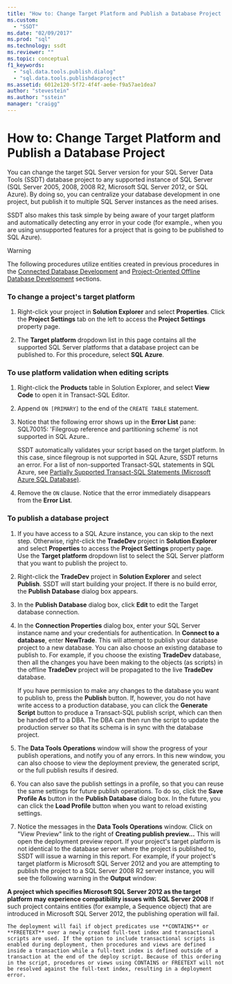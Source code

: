 ```yaml
---
title: "How to: Change Target Platform and Publish a Database Project | Microsoft Docs"
ms.custom: 
  - "SSDT"
ms.date: "02/09/2017"
ms.prod: "sql"
ms.technology: ssdt
ms.reviewer: ""
ms.topic: conceptual
f1_keywords: 
  - "sql.data.tools.publish.dialog"
  - "sql.data.tools.publishdacproject"
ms.assetid: 6012e120-5f72-4f4f-ae6e-f9a57ae1dea7
author: "stevestein"
ms.author: "sstein"
manager: "craigg"
---
```

# How to: Change Target Platform and Publish a Database Project
You can change the target SQL Server version for your SQL Server Data Tools (SSDT) database project to any supported instance of SQL Server (SQL Server 2005, 2008, 2008 R2, Microsoft SQL Server 2012, or SQL Azure). By doing so, you can centralize your database development in one project, but publish it to multiple SQL Server instances as the need arises.  
  
SSDT also makes this task simple by being aware of your target platform and automatically detecting any error in your code (for example., when you are using unsupported features for a project that is going to be published to SQL Azure).  
  
> [!WARNING]  
> The following procedures utilize entities created in previous procedures in the [Connected Database Development](../ssdt/connected-database-development.md) and [Project-Oriented Offline Database Development](../ssdt/project-oriented-offline-database-development.md) sections.  
  
### To change a project's target platform  
  
1.  Right-click your project in **Solution Explorer** and select **Properties**. Click the **Project Settings** tab on the left to access the **Project Settings** property page.  
  
2.  The **Target platform** dropdown list in this page contains all the supported SQL Server platforms that a database project can be published to. For this procedure, select **SQL Azure**.  
  
### To use platform validation when editing scripts  
  
1.  Right-click the **Products** table in Solution Explorer, and select **View Code** to open it in Transact\-SQL Editor.  
  
2.  Append `ON [PRIMARY]` to the end of the `CREATE TABLE` statement.  
  
3.  Notice that the following error shows up in the **Error List** pane:  SQL70015: 'Filegroup reference and partitioning scheme' is not supported in SQL Azure..  
  
    SSDT automatically validates your script based on the target platform. In this case, since filegroup is not supported in SQL Azure, SSDT returns an error. For a list of non-supported Transact\-SQL statements in SQL Azure, see [Partially Supported Transact-SQL Statements (Microsoft Azure SQL Database)](https://msdn.microsoft.com/library/ee336267.aspx).  
  
4.  Remove the `ON` clause. Notice that the error immediately disappears from the **Error List**.  
  
### To publish a database project  
  
1.  If you have access to a SQL Azure instance, you can skip to the next step. Otherwise, right-click the **TradeDev** project in **Solution Explorer** and select **Properties** to access the **Project Settings** property page. Use the **Target platform** dropdown list to select the SQL Server platform that you want to publish the project to.  
  
2.  Right-click the **TradeDev** project in **Solution Explorer** and select **Publish**. SSDT will start building your project. If there is no build error, the **Publish Database** dialog box appears.  
  
3.  In the **Publish Database** dialog box, click **Edit** to edit the Target database connection.  
  
4.  In the **Connection Properties** dialog box, enter your SQL Server instance name and your credentials for authentication. In **Connect to a database**, enter **NewTrade**. This will attempt to publish your database project to a new database. You can also choose an existing database to publish to. For example, if you choose the existing **TradeDev** database, then all the changes you have been making to the objects (as scripts) in the offline **TradeDev** project will be propagated to the live **TradeDev** database.  
  
    If you have permission to make any changes to the database you want to publish to, press the **Publish** button. If, however, you do not have write access to a production database, you can click the **Generate Script** button to produce a Transact\-SQL publish script, which can then be handed off to a DBA. The DBA can then run the script to update the production server so that its schema is in sync with the database project.  
  
5.  The **Data Tools Operations**  window will show the progress of your publish operations, and notify you of any errors. In this new window, you can also choose to view the deployment preview, the generated script, or the full publish results if desired.  
  
6.  You can also save the publish settings in a profile, so that you can reuse the same settings for future publish operations. To do so, click the **Save Profile As** button in the **Publish Database** dialog box. In the future, you can click the **Load Profile** button when you want to reload existing settings.  
  
7.  Notice the messages in the **Data Tools Operations** window. Click on "View Preview" link to the right of **Creating publish preview...** This will open the deployment preview report. If your project's target platform is not identical to the database server where the project is published to, SSDT will issue a warning in this report.  For example, if your project's target platform is Microsoft SQL Server 2012 and you are attempting to publish the project to a SQL Server 2008 R2 server instance, you will see the following warning in the **Output** window:  
  
**A project which specifies Microsoft SQL Server 2012 as the target platform may experience compatibility issues with SQL Server 2008**    If such project contains entities (for example, a Sequence object) that are introduced in Microsoft SQL Server 2012, the publishing operation will fail.  
  
    The deployment will fail if object predicates use **CONTAINS** or **FREETEXT** over a newly created full-text index and transactional scripts are used. If the option to include transactional scripts is enabled during deployment, then procedures and views are defined inside a transaction while a full-text index is defined outside of a transaction at the end of the deploy script. Because of this ordering in the script, procedures or views using CONTAINS or FREETEXT will not be resolved against the full-text index, resulting in a deployment error.  
  
